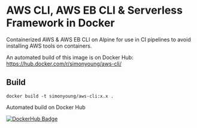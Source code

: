 # AWS CLI, AWS EB CLI & Serverless Framework in Docker

Containerized AWS & AWS EB CLI on Alpine for use in CI pipelines to avoid installing AWS tools on containers.

An automated build of this image is on Docker Hub: https://hub.docker.com/r/simonyoung/aws-cli/

## Build

```
docker build -t simonyoung/aws-cli:x.x .
```

Automated build on Docker Hub

[![DockerHub Badge](http://dockeri.co/image/simonyoung/aws-cli)](https://hub.docker.com/r/simonyoung/aws-cli/)
